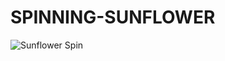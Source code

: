 # SPINNING-SUNFLOWER 
![Sunflower Spin](https://github.com/Tkz-Hx/SUNFLOWER-SPIN/assets/134191208/c24d760b-2be2-47b2-a6b3-240ced98ecbc)
